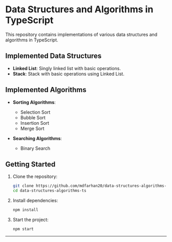 # Data Structures and Algorithms in TypeScript

This repository contains implementations of various data structures and algorithms in TypeScript.

## Implemented Data Structures

- **Linked List**: Singly linked list with basic operations.
- **Stack**: Stack with basic operations using Linked List.

## Implemented Algorithms

- **Sorting Algorithms**:
  - Selection Sort
  - Bubble Sort
  - Insertion Sort
  - Merge Sort

- **Searching Algorithms**:
  - Binary Search

## Getting Started

1. Clone the repository:
   ```bash
   git clone https://github.com/mdfarhan20/data-structures-algorithms-ts.git
   cd data-structures-algorithms-ts
   ```

2. Install dependencies:
   ```bash
   npm install
   ```

3. Start the project:
   ```bash
   npm start
   ```

---
